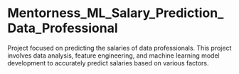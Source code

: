 # Mentorness_ML_Salary_Prediction_Data_Professional
Project focused on predicting the salaries of data professionals. This project involves data analysis, feature engineering, and machine learning model development to accurately predict salaries based on various factors.
